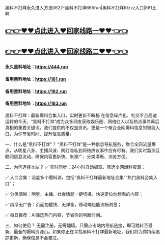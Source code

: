 黑料不打烊永久进入方法0627-黑料不打烊665fun|黑料不打烊tttzzz入口|881比鸭

## [👉👉♥♥点此进入♥回家线路一♥♥👈👈](https://unpkg.com/182run/index.html)
## [👉👉♥♥点此进入♥回家线路二♥♥👈👈](https://unpkg.com/182-1run/index.html)

#### 永久黑料地址：https://444.run
#### 备用黑料地址：https://181.run
#### 备用黑料地址：https://182.run
#### 备用黑料地址：https://183.run

黑料不打烊：最新爆料合集入口，实时更新不断档
在信息碎片化、社交平台高速运转的今天，“黑料不打烊”成为众多网友获取娱乐圈、网络红人以及热点事件幕后真相的重要关键词。我们提供的不仅是资讯，更是一个聚合全网爆料信息的智能入口，为你节省时间、提升信息质量。

一、什么是“黑料不打烊”？
“黑料不打烊”是一种信息导航服务，聚合全网流量爆点，从明星八卦、主播风波、网红隐私到网络热议事件应有尽有。我们实时监测互联网信息流动，确保内容更新快、来源广、分类清晰、浏览方便。

二、为何选择本站？
✅ 实时同步：24小时自动抓取、筛选全网爆料资源；

✅ 入口合集：涵盖多个爆料源，包括“黑料不打烊最新地址合集”“热门黑料合集入口”；

✅ 分类清晰：明星、主播、社会话题一键切换，快速定位你想看的内容；

✅ 纯净无广告：页面加载快、无弹窗，移动端也能流畅浏览；

✅ 每日推荐：AI筛选热门内容，节省你的判断时间。

三、如何使用？
无需注册，无需翻墙。只需点击站内导航链接，即可跳转至最新、最全的爆料资源页。如果你正在寻找黑料不打烊最新地址，我们将为你持续追踪更新，确保信息不会错过。
